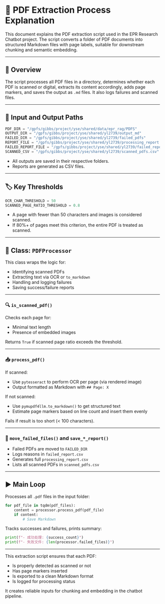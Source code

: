 # 📄 PDF Extraction Process Explanation

This document explains the PDF extraction script used in the EPR Research Chatbot project. The script converts a folder of PDF documents into structured Markdown files with page labels, suitable for downstream chunking and semantic embedding.

---

## 🧩 Overview

The script processes all PDF files in a directory, determines whether each PDF is scanned or digital, extracts its content accordingly, adds page markers, and saves the output as `.md` files. It also logs failures and scanned files.

---

## 📁 Input and Output Paths

```python
PDF_DIR = "/gpfs/gibbs/project/yse/shared/data/epr_rag/PDFS"
OUTPUT_DIR = "/gpfs/gibbs/project/yse/shared/yl2739/output_md"
FAILED_DIR = "/gpfs/gibbs/project/yse/shared/yl2739/failed_pdfs"
REPORT_FILE = "/gpfs/gibbs/project/yse/shared/yl2739/processing_report.csv"
FAILED_REPORT_FILE = "/gpfs/gibbs/project/yse/shared/yl2739/failed_report.csv"
SCANNED_CSV = "/gpfs/gibbs/project/yse/shared/yl2739/scanned_pdfs.csv"
```

* All outputs are saved in their respective folders.
* Reports are generated as CSV files.

---

## 🏷️ Key Thresholds

```python
OCR_CHAR_THRESHOLD = 50
SCANNED_PAGE_RATIO_THRESHOLD = 0.8
```

* A page with fewer than 50 characters and images is considered scanned.
* If 80%+ of pages meet this criterion, the entire PDF is treated as scanned.

---

## 🧠 Class: `PDFProcessor`

This class wraps the logic for:

* Identifying scanned PDFs
* Extracting text via OCR or `to_markdown`
* Handling and logging failures
* Saving success/failure reports

---

### 🔍 `is_scanned_pdf()`

Checks each page for:

* Minimal text length
* Presence of embedded images

Returns `True` if scanned page ratio exceeds the threshold.

---

### 📥 `process_pdf()`

If scanned:

* Use `pytesseract` to perform OCR per page (via rendered image)
* Output formatted as Markdown with `## Page: X`

If not scanned:

* Use `pymupdf4llm.to_markdown()` to get structured text
* Estimate page markers based on line count and insert them evenly

Fails if result is too short (< 100 characters).

---

### 🧹 `move_failed_files()` and `save_*_report()`

* Failed PDFs are moved to `FAILED_DIR`
* Logs reasons in `failed_report.csv`
* Generates full `processing_report.csv`
* Lists all scanned PDFs in `scanned_pdfs.csv`

---

## ▶️ Main Loop

Processes all `.pdf` files in the input folder:

```python
for pdf_file in tqdm(pdf_files):
    content = processor.process_pdf(pdf_file)
    if content:
        # Save Markdown
```

Tracks successes and failures, prints summary:

```python
print(f"- 成功处理: {success_count}")
print(f"- 失败文件: {len(processor.failed_files)}")
```

---

This extraction script ensures that each PDF:

* Is properly detected as scanned or not
* Has page markers inserted
* Is exported to a clean Markdown format
* Is logged for processing status

It creates reliable inputs for chunking and embedding in the chatbot pipeline.
